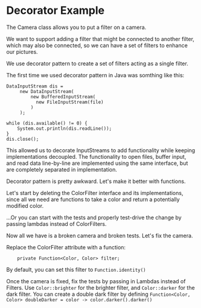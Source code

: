 # Decorator Example

The Camera class allows you to put a filter on a camera.

We want to support adding a filter that might be connected to another filter, which may also be connected, so we can have a set of filters to enhance our pictures.

We use decorator pattern to create a set of filters acting as a single filter.

The first time we used decorator pattern in Java was somthing like this:

```
DataInputStream dis =
     new DataInputStream(
         new BufferedInputStream(
           new FileInputStream(file)
         )
     );

while (dis.available() != 0) {
	System.out.println(dis.readLine());
}
dis.close();
```

This allowed us to decorate InputStreams to add functionality while keeping implementations decoupled.
The functionality to open files, buffer input, and read data line-by-line are implemented using the same interface, but are completely separated in implementation.

Decorator pattern is pretty awkward.  Let's make it better with functions.

Let's start by deleting the ColorFilter interface and its implementations, since all we need are functions to take a color and return a potentially modified color.

...Or you can start with the tests and properly test-drive the change by passing lambdas instead of ColorFilters.


Now all we have is a broken camera and broken tests.  Let's fix the camera.

Replace the ColorFilter attribute with a function:
```
    private Function<Color, Color> filter;
```

By default, you can set this filter to `Function.identity()`

Once the camera is fixed, fix the tests by passing in Lambdas instead of Filters.
Use `Color::brighter` for the brighter filter, and `Color::darker` for the dark filter.
You can create a double dark filter by defining `Function<Color, Color> doubleDarker = color -> color.darker().darker()`